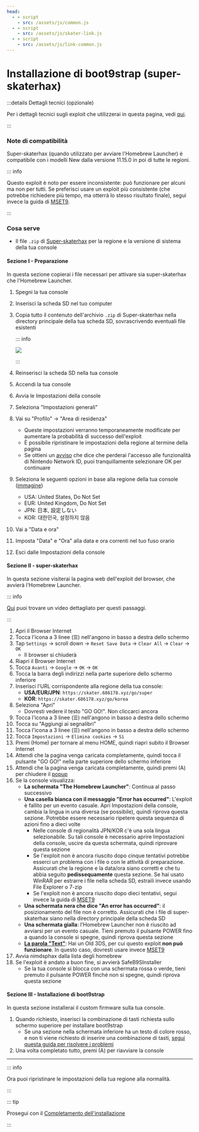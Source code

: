 ```yaml
---
head:
  - - script
    - src: /assets/js/common.js
  - - script
    - src: /assets/js/skater-link.js
  - - script
    - src: /assets/js/link-common.js
---
```


# Installazione di boot9strap (super-skaterhax)

:::details Dettagli tecnici (opzionale)

Per i dettagli tecnici sugli exploit che utilizzerai in questa pagina, vedi [qui](https://github.com/zoogie/super-skaterhax).

:::

### Note di compatibilità

Super-skaterhax (quando utilizzato per avviare l'Homebrew Launcher) è compatibile con i modelli New dalla versione 11.15.0 in poi di tutte le regioni.

::: info

Questo exploit è noto per essere inconsistente: può funzionare per alcuni ma non per tutti. Se preferisci usare un exploit più consistente (che potrebbe richiedere più tempo, ma otterrà lo stesso risultato finale), segui invece la guida di [MSET9](installing-boot9strap-\(mset9\)).

:::

### Cosa serve

- Il file `.zip` di [Super-skaterhax](https://skater.nintendohomebrew.com) per la regione e la versione di sistema della tua console

#### Sezione I - Preparazione

In questa sezione copierai i file necessari per attivare sia super-skaterhax che l'Homebrew Launcher.

1. Spegni la tua console

2. Inserisci la scheda SD nel tuo computer

3. Copia tutto il contenuto dell'archivio `.zip` di Super-skaterhax nella directory principale della tua scheda SD, sovrascrivendo eventuali file esistenti

    ::: info

    ![](/images/screenshots/skaterhax/skater-root-layout.png)

    :::

4. Reinserisci la scheda SD nella tua console

5. Accendi la tua console

6. Avvia le Impostazioni della console

7. Seleziona "Impostazioni generali"

8. Vai su "Profilo" -> "Area di residenza"
    - Queste impostazioni verranno temporaneamente modificate per aumentare la probabilità di successo dell'exploit
    - È possibile ripristinare le impostazioni della regione al termine della pagina
    - Se ottieni un [avviso](/images/screenshots/skaterhax/country-change-notice.png) che dice che perderai l'accesso alle funzionalità di Nintendo Network ID, puoi tranquillamente selezionare OK per continuare

9. Seleziona le seguenti opzioni in base alla regione della tua console ([immagine](/images/screenshots/skaterhax/skater-lang.png))
    - USA: United States, Do Not Set
    - EUR: United Kingdom, Do Not Set
    - JPN: 日本, 設定しない
    - KOR: 대한민국, 설정하지 않음

10. Vai a "Data e ora"

11. Imposta "Data" e "Ora" alla data e ora correnti nel tuo fuso orario

12. Esci dalle Impostazioni della console

#### Sezione II - super-skaterhax

In questa sezione visiterai la pagina web dell'exploit del browser, che avvierà l'Homebrew Launcher.

::: info

[Qui](https://www.youtube.com/watch?v=DEcZB72vJts) puoi trovare un video dettagliato per questi passaggi.

:::

1. Apri il Browser Internet
2. Tocca l'icona a 3 linee (☰) nell'angono in basso a destra dello schermo
3. Tap `Settings` -> scroll down -> `Reset Save Data` -> `Clear All` -> `Clear` -> `OK`
    - Il browser si chiuderà
4. Riapri il Browser Internet
5. Tocca `Avanti` -> `Google` -> `OK` -> `OK`
6. Tocca la barra degli indirizzi nella parte superiore dello schermo inferiore
7. Inserisci l'URL corrispondente alla regione della tua console:
    - **USA/EUR/JPN**: `https://skater.686178.xyz/go/super`
    - **KOR**: `https://skater.686178.xyz/go/korea`
8. Seleziona "Apri"
    - Dovresti vedere il testo "GO GO!". Non cliccarci ancora
9. Tocca l'icona a 3 linee (☰) nell'angono in basso a destra dello schermo
10. Tocca su "Aggiungi ai segnalibri"
11. Tocca l'icona a 3 linee (☰) nell'angono in basso a destra dello schermo
12. Tocca `Impostazioni` -> `Elimina cookies` -> `Sì`
13. Premi (Home) per tornare al menu HOME, quindi riapri subito il Browser Internet
14. Attendi che la pagina venga caricata completamente, quindi tocca il pulsante "GO GO!" nella parte superiore dello schermo inferiore
15. Attendi che la pagina venga caricata completamente, quindi premi (A) per chiudere il [popup](/images/screenshots/skaterhax/skater-popup.png)
16. Se la console visualizza:
    - **La schermata "The Homebrew Launcher"**: Continua al passo successivo
    - **Una casella bianca con il messaggio "Error has occurred"**: L'exploit è fallito per un evento casuale. Apri Impostazioni della console, cambia la lingua in una diversa (se possibile), quindi riprova questa sezione. Potrebbe essere necessario ripetere questa sequenza di azioni fino a dieci volte
        - Nelle console di regionalità JPN/KOR c'è una sola lingua selezionabile. Su tali console è necessario aprire Impostazioni della console, uscire da questa schermata, quindi riprovare questa sezione
        - Se l'exploit non è ancora riuscito dopo cinque tentativi potrebbe esserci un problema con i file o con le attività di preparazione. Assicurati che la regione e la data/ora siano corretti e che tu abbia seguito **pedissequamente** questa sezione. Se hai usato WinRAR per estrarre i file nella scheda SD, estraili invece usando File Explorer o 7-zip
        - Se l'exploit non è ancora riuscito dopo dieci tentativi, segui invece la guida di [MSET9](installing-boot9strap-\(mset9\))
    - **Una schermata nera che dice "An error has occurred"**: il posizionamento del file non è corretto. Assicurati che i file di super-skaterhax siano nella directory principale della scheda SD
    - **Una schermata gialla**: l'Homebrew Launcher non è riuscito ad avviarsi per un evento casuale. Tieni premuto il pulsante POWER fino a quando la console si spegne, quindi riprova questa sezione
    - **[La parola "Text"](/images/screenshots/skaterhax/skater-old3ds.png)**: Hai un Old 3DS, per cui questo exploit **non può funzionare**. In questo caso, dovresti usare invece [MSET9](installing-boot9strap-\(mset9\))
17. Avvia nimdsphax dalla lista degli homebrew
18. Se l'exploit è andato a buon fine, si avvierà SafeB9SInstaller
    - Se la tua console si blocca con una schermata rossa o verde, tieni premuto il pulsante POWER finché non si spegne, quindi riprova questa sezione

#### Sezione III - Installazione di boot9strap

In questa sezione installerai il custom firmware sulla tua console.

1. Quando richiesto, inserisci la combinazione di tasti richiesta sullo schermo superiore per installare boot9strap
    - Se una sezione nella schermata inferiore ha un testo di colore rosso, e non ti viene richiesto di inserire una combinazione di tasti, [segui questa guida per risolvere i problemi](troubleshooting-super-skaterhax)
2. Una volta completato tutto, premi (A) per riavviare la console

<!--@include: ./_include/configure-luma3ds.md -->

<!--@include: ./_include/luma3ds-installed-note.md -->

___

::: info

Ora puoi ripristinare le impostazioni della tua regione alla normalità.

:::

::: tip

Prosegui con il [Completamento dell'installazione](finalizing-setup)

:::
